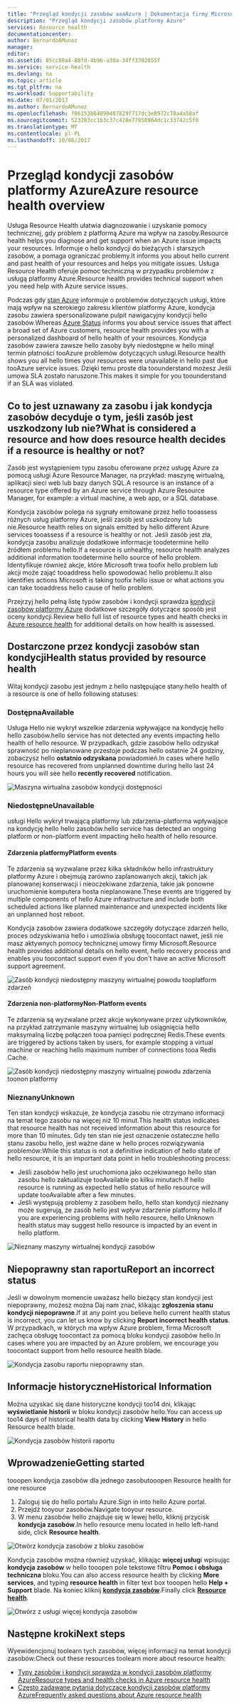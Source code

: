 ```yaml
---
title: "Przegląd kondycji zasobów aaaAzure | Dokumentacja firmy Microsoft"
description: "Przegląd kondycji zasobów platformy Azure"
services: Resource health
documentationcenter: 
author: BernardoAMunoz
manager: 
editor: 
ms.assetid: 85cc88a4-80fd-4b9b-a30a-34ff3782855f
ms.service: service-health
ms.devlang: na
ms.topic: article
ms.tgt_pltfrm: na
ms.workload: Supportability
ms.date: 07/01/2017
ms.author: BernardoAMunoz
ms.openlocfilehash: f06153864090487829f717dc3e8972c78a4a58af
ms.sourcegitcommit: 523283cc1b3c37c428e77850964dc1c33742c5f0
ms.translationtype: MT
ms.contentlocale: pl-PL
ms.lasthandoff: 10/06/2017
---
```

# <a name="azure-resource-health-overview"></a><span data-ttu-id="eb0f8-103">Przegląd kondycji zasobów platformy Azure</span><span class="sxs-lookup"><span data-stu-id="eb0f8-103">Azure resource health overview</span></span>
 
<span data-ttu-id="eb0f8-104">Usługa Resource Health ułatwia diagnozowanie i uzyskanie pomocy technicznej, gdy problem z platformą Azure ma wpływ na zasoby.</span><span class="sxs-lookup"><span data-stu-id="eb0f8-104">Resource health helps you diagnose and get support when an Azure issue impacts your resources.</span></span> <span data-ttu-id="eb0f8-105">Informuje o hello kondycji do bieżących i starszych zasobów, a pomaga ograniczać problemy.</span><span class="sxs-lookup"><span data-stu-id="eb0f8-105">It informs you about hello current and past health of your resources and helps you mitigate issues.</span></span> <span data-ttu-id="eb0f8-106">Usługa Resource Health oferuje pomoc techniczną w przypadku problemów z usługą platformy Azure.</span><span class="sxs-lookup"><span data-stu-id="eb0f8-106">Resource health provides technical support when you need help with Azure service issues.</span></span>

<span data-ttu-id="eb0f8-107">Podczas gdy [stan Azure](https://status.azure.com) informuje o problemów dotyczących usługi, które mają wpływ na szerokiego zakresu klientów platformy Azure, kondycja zasobu zawiera spersonalizowane pulpit nawigacyjny kondycji hello zasobów.</span><span class="sxs-lookup"><span data-stu-id="eb0f8-107">Whereas [Azure Status](https://status.azure.com) informs you about service issues that affect a broad set of Azure customers, resource health provides you with a personalized dashboard of hello health of your resources.</span></span> <span data-ttu-id="eb0f8-108">Kondycja zasobów zawiera zawsze hello zasoby były niedostępne w hello minął termin płatności tooAzure problemów dotyczących usługi.</span><span class="sxs-lookup"><span data-stu-id="eb0f8-108">Resource health shows you all hello times your resources were unavailable in hello past due tooAzure service issues.</span></span> <span data-ttu-id="eb0f8-109">Dzięki temu proste dla toounderstand możesz Jeśli umowa SLA zostało naruszone.</span><span class="sxs-lookup"><span data-stu-id="eb0f8-109">This makes it simple for you toounderstand if an SLA was violated.</span></span> 

## <a name="what-is-considered-a-resource-and-how-does-resource-health-decides-if-a-resource-is-healthy-or-not"></a><span data-ttu-id="eb0f8-110">Co to jest uznawany za zasobu i jak kondycja zasobów decyduje o tym, jeśli zasób jest uszkodzony lub nie?</span><span class="sxs-lookup"><span data-stu-id="eb0f8-110">What is considered a resource and how does resource health decides if a resource is healthy or not?</span></span>
<span data-ttu-id="eb0f8-111">Zasób jest wystąpieniem typu zasobu oferowane przez usługę Azure za pomocą usługi Azure Resource Manager, na przykład: maszynę wirtualną, aplikacji sieci web lub bazy danych SQL.</span><span class="sxs-lookup"><span data-stu-id="eb0f8-111">A resource is an instance of a resource type offered by an Azure service through Azure Resource Manager, for example: a virtual machine, a web app, or a SQL database.</span></span>

<span data-ttu-id="eb0f8-112">Kondycja zasobów polega na sygnały emitowane przez hello tooassess różnych usług platformy Azure, jeśli zasób jest uszkodzony lub nie.</span><span class="sxs-lookup"><span data-stu-id="eb0f8-112">Resource health relies on signals emitted by hello different Azure services tooassess if a resource is healthy or not.</span></span> <span data-ttu-id="eb0f8-113">Jeśli zasób jest zła, kondycja zasobu analizuje dodatkowe informacje toodetermine hello źródłem problemu hello.</span><span class="sxs-lookup"><span data-stu-id="eb0f8-113">If a resource is unhealthy, resource health analyzes additional information toodetermine hello source of hello problem.</span></span> <span data-ttu-id="eb0f8-114">Identyfikuje również akcje, które Microsoft trwa toofix hello problem lub akcji może zająć tooaddress hello spowodować hello problemu.</span><span class="sxs-lookup"><span data-stu-id="eb0f8-114">It also identifies actions Microsoft is taking toofix hello issue or what actions you can take tooaddress hello cause of hello problem.</span></span> 

<span data-ttu-id="eb0f8-115">Przejrzyj hello pełną listę typów zasobów i kondycji sprawdza [kondycji zasobów platformy Azure](resource-health-checks-resource-types.md) dodatkowe szczegóły dotyczące sposób jest oceny kondycji.</span><span class="sxs-lookup"><span data-stu-id="eb0f8-115">Review hello full list of resource types and health checks in [Azure resource health](resource-health-checks-resource-types.md) for additional details on how health is assessed.</span></span>

## <a name="health-status-provided-by-resource-health"></a><span data-ttu-id="eb0f8-116">Dostarczone przez kondycji zasobów stan kondycji</span><span class="sxs-lookup"><span data-stu-id="eb0f8-116">Health status provided by resource health</span></span>
<span data-ttu-id="eb0f8-117">Witaj kondycji zasobu jest jednym z hello następujące stany:</span><span class="sxs-lookup"><span data-stu-id="eb0f8-117">hello health of a resource is one of hello following statuses:</span></span>

### <a name="available"></a><span data-ttu-id="eb0f8-118">Dostępna</span><span class="sxs-lookup"><span data-stu-id="eb0f8-118">Available</span></span>
<span data-ttu-id="eb0f8-119">Usługa Hello nie wykrył wszelkie zdarzenia wpływające na kondycję hello hello zasobów.</span><span class="sxs-lookup"><span data-stu-id="eb0f8-119">hello service has not detected any events impacting hello health of hello resource.</span></span> <span data-ttu-id="eb0f8-120">W przypadkach, gdzie zasobów hello odzyskał sprawność po nieplanowane przestoje podczas hello ostatnie 24 godziny, zobaczysz hello **ostatnio odzyskana** powiadomień.</span><span class="sxs-lookup"><span data-stu-id="eb0f8-120">In cases where hello resource has recovered from unplanned downtime during hello last 24 hours you will see hello **recently recovered** notification.</span></span>

![Maszyna wirtualna zasobów kondycji dostępności](./media/resource-health-overview/Available.png)

### <a name="unavailable"></a><span data-ttu-id="eb0f8-122">Niedostępne</span><span class="sxs-lookup"><span data-stu-id="eb0f8-122">Unavailable</span></span>
<span data-ttu-id="eb0f8-123">usługi Hello wykrył trwającą platformy lub zdarzenia-platforma wpływające na kondycję hello hello zasobów.</span><span class="sxs-lookup"><span data-stu-id="eb0f8-123">hello service has detected an ongoing platform or non-platform event impacting hello health of hello resource.</span></span>

#### <a name="platform-events"></a><span data-ttu-id="eb0f8-124">Zdarzenia platformy</span><span class="sxs-lookup"><span data-stu-id="eb0f8-124">Platform events</span></span>
<span data-ttu-id="eb0f8-125">Te zdarzenia są wyzwalane przez kilka składników hello infrastruktury platformy Azure i obejmują zarówno zaplanowanych akcji, takich jak planowanej konserwacji i nieoczekiwane zdarzenia, takie jak ponowne uruchomienie komputera hosta nieplanowane.</span><span class="sxs-lookup"><span data-stu-id="eb0f8-125">These events are triggered by multiple components of hello Azure infrastructure and include both scheduled actions like planned maintenance and unexpected incidents like an unplanned host reboot.</span></span>

<span data-ttu-id="eb0f8-126">Kondycja zasobów zawiera dodatkowe szczegóły dotyczące zdarzeń hello, proces odzyskiwania hello i umożliwia obsługę toocontact nawet, jeśli nie masz aktywnych pomocy technicznej umowy firmy Microsoft.</span><span class="sxs-lookup"><span data-stu-id="eb0f8-126">Resource health provides additional details on hello event, hello recovery process and enables you toocontact support even if you don't have an active Microsoft support agreement.</span></span>

![Zasób kondycji niedostępny maszyny wirtualnej powodu tooplatform zdarzeń](./media/resource-health-overview/Unavailable.png)

#### <a name="non-platform-events"></a><span data-ttu-id="eb0f8-128">Zdarzenia non-platformy</span><span class="sxs-lookup"><span data-stu-id="eb0f8-128">Non-Platform events</span></span>
<span data-ttu-id="eb0f8-129">Te zdarzenia są wyzwalane przez akcje wykonywane przez użytkowników, na przykład zatrzymanie maszyny wirtualnej lub osiągnięcia hello maksymalną liczbę połączeń tooa pamięci podręcznej Redis.</span><span class="sxs-lookup"><span data-stu-id="eb0f8-129">These events are triggered by actions taken by users, for example stopping a virtual machine or reaching hello maximum number of connections tooa Redis Cache.</span></span>

![Zasób kondycji niedostępny maszyny wirtualnej powodu zdarzenia toonon platformy](./media/resource-health-overview/Unavailable_NonPlatform.png)

### <a name="unknown"></a><span data-ttu-id="eb0f8-131">Nieznany</span><span class="sxs-lookup"><span data-stu-id="eb0f8-131">Unknown</span></span>
<span data-ttu-id="eb0f8-132">Ten stan kondycji wskazuje, że kondycja zasobu nie otrzymano informacji na temat tego zasobu na więcej niż 10 minut.</span><span class="sxs-lookup"><span data-stu-id="eb0f8-132">This health status indicates that resource health has not received information about this resource for more than 10 minutes.</span></span> <span data-ttu-id="eb0f8-133">Gdy ten stan nie jest oznaczenie ostateczne hello stanu zasobu hello, jest ważne dane w hello proces rozwiązywania problemów:</span><span class="sxs-lookup"><span data-stu-id="eb0f8-133">While this status is not a definitive indication of hello state of hello resource, it is an important data point in hello troubleshooting process:</span></span>
* <span data-ttu-id="eb0f8-134">Jeśli zasobów hello jest uruchomiona jako oczekiwanego hello stan zasobu hello zaktualizuje tooAvailable po kilku minutach.</span><span class="sxs-lookup"><span data-stu-id="eb0f8-134">If hello resource is running as expected hello status of hello resource will update tooAvailable after a few minutes.</span></span>
* <span data-ttu-id="eb0f8-135">Jeśli występują problemy z zasobem hello, hello stan kondycji nieznany może sugerują, że zasób hello jest wpływ zdarzenie platformy hello.</span><span class="sxs-lookup"><span data-stu-id="eb0f8-135">If you are experiencing problems with hello resource, hello Unknown health status may suggest hello resource is impacted by an event in hello platform.</span></span>

![Nieznany maszyny wirtualnej kondycji zasobów](./media/resource-health-overview/Unknown.png)

## <a name="report-an-incorrect-status"></a><span data-ttu-id="eb0f8-137">Niepoprawny stan raportu</span><span class="sxs-lookup"><span data-stu-id="eb0f8-137">Report an incorrect status</span></span>
<span data-ttu-id="eb0f8-138">Jeśli w dowolnym momencie uważasz hello bieżący stan kondycji jest niepoprawny, możesz można Daj nam znać, klikając **zgłoszenia stanu kondycji niepoprawne**.</span><span class="sxs-lookup"><span data-stu-id="eb0f8-138">If at any point you believe hello current health status is incorrect, you can let us know by clicking **Report incorrect health status**.</span></span> <span data-ttu-id="eb0f8-139">W przypadkach, w których ma wpływ Azure problem, firma Microsoft zachęca obsługę toocontact za pomocą bloku kondycji zasobów hello.</span><span class="sxs-lookup"><span data-stu-id="eb0f8-139">In cases where you are impacted by an Azure problem, we encourage you toocontact support from hello resource health blade.</span></span> 

![Kondycja zasobu raportu niepoprawny stan.](./media/resource-health-overview/incorrect-status.png)

## <a name="historical-information"></a><span data-ttu-id="eb0f8-141">Informacje historyczne</span><span class="sxs-lookup"><span data-stu-id="eb0f8-141">Historical Information</span></span>
<span data-ttu-id="eb0f8-142">Można uzyskać się dane historyczne kondycji too14 dni, klikając **wyświetlanie historii** w bloku kondycji zasobów hello.</span><span class="sxs-lookup"><span data-stu-id="eb0f8-142">You can access up too14 days of historical health data by clicking **View History** in hello Resource health blade.</span></span> 

![Kondycja zasobów historii raportu](./media/resource-health-overview/history-blade.png)

## <a name="getting-started"></a><span data-ttu-id="eb0f8-144">Wprowadzenie</span><span class="sxs-lookup"><span data-stu-id="eb0f8-144">Getting started</span></span>
<span data-ttu-id="eb0f8-145">tooopen kondycja zasobów dla jednego zasobu</span><span class="sxs-lookup"><span data-stu-id="eb0f8-145">tooopen Resource health for one resource</span></span>
1.  <span data-ttu-id="eb0f8-146">Zaloguj się do hello portalu Azure.</span><span class="sxs-lookup"><span data-stu-id="eb0f8-146">Sign in into hello Azure portal.</span></span>
2.  <span data-ttu-id="eb0f8-147">Przejdź tooyour zasobów.</span><span class="sxs-lookup"><span data-stu-id="eb0f8-147">Navigate tooyour resource.</span></span>
3.  <span data-ttu-id="eb0f8-148">W menu zasobów hello znajduje się w lewej hello, kliknij przycisk **kondycja zasobów**.</span><span class="sxs-lookup"><span data-stu-id="eb0f8-148">In hello resource menu located in hello left-hand side, click **Resource health**.</span></span>

![Otwórz kondycja zasobów z bloku zasobów](./media/resource-health-overview/from-resource-blade.png)

<span data-ttu-id="eb0f8-150">Kondycja zasobów można również uzyskać, klikając **więcej usług**i wpisując **kondycja zasobów** w hello tooopen pole tekstowe filtru **Pomoc i obsługa techniczna** bloku.</span><span class="sxs-lookup"><span data-stu-id="eb0f8-150">You can also access resource health by clicking **More services**, and typing **resource health** in filter text box tooopen hello **Help + Support** blade.</span></span> <span data-ttu-id="eb0f8-151">Na koniec kliknij [ **kondycja zasobów**](https://ms.portal.azure.com/#blade/Microsoft_Azure_Monitoring/AzureMonitoringBrowseBlade/resourceHealth).</span><span class="sxs-lookup"><span data-stu-id="eb0f8-151">Finally click [**Resource health**](https://ms.portal.azure.com/#blade/Microsoft_Azure_Monitoring/AzureMonitoringBrowseBlade/resourceHealth).</span></span>

![Otwórz z usługi więcej kondycja zasobów](./media/resource-health-overview/FromOtherServices.png)

## <a name="next-steps"></a><span data-ttu-id="eb0f8-153">Następne kroki</span><span class="sxs-lookup"><span data-stu-id="eb0f8-153">Next steps</span></span>

<span data-ttu-id="eb0f8-154">Wyewidencjonuj toolearn tych zasobów, więcej informacji na temat kondycji zasobów:</span><span class="sxs-lookup"><span data-stu-id="eb0f8-154">Check out these resources toolearn more about resource health:</span></span>
-  [<span data-ttu-id="eb0f8-155">Typy zasobów i kondycji sprawdza w kondycji zasobów platformy Azure</span><span class="sxs-lookup"><span data-stu-id="eb0f8-155">Resource types and health checks in Azure resource health</span></span>](resource-health-checks-resource-types.md)
-  [<span data-ttu-id="eb0f8-156">Często zadawane pytania dotyczące kondycji zasobów platformy Azure</span><span class="sxs-lookup"><span data-stu-id="eb0f8-156">Frequently asked questions about Azure resource health</span></span>](resource-health-faq.md)




